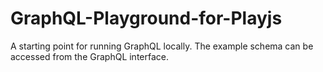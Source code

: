 # GraphQL-Playground-for-Playjs
A starting point for running GraphQL locally. The example schema can be accessed from the GraphQL interface.


